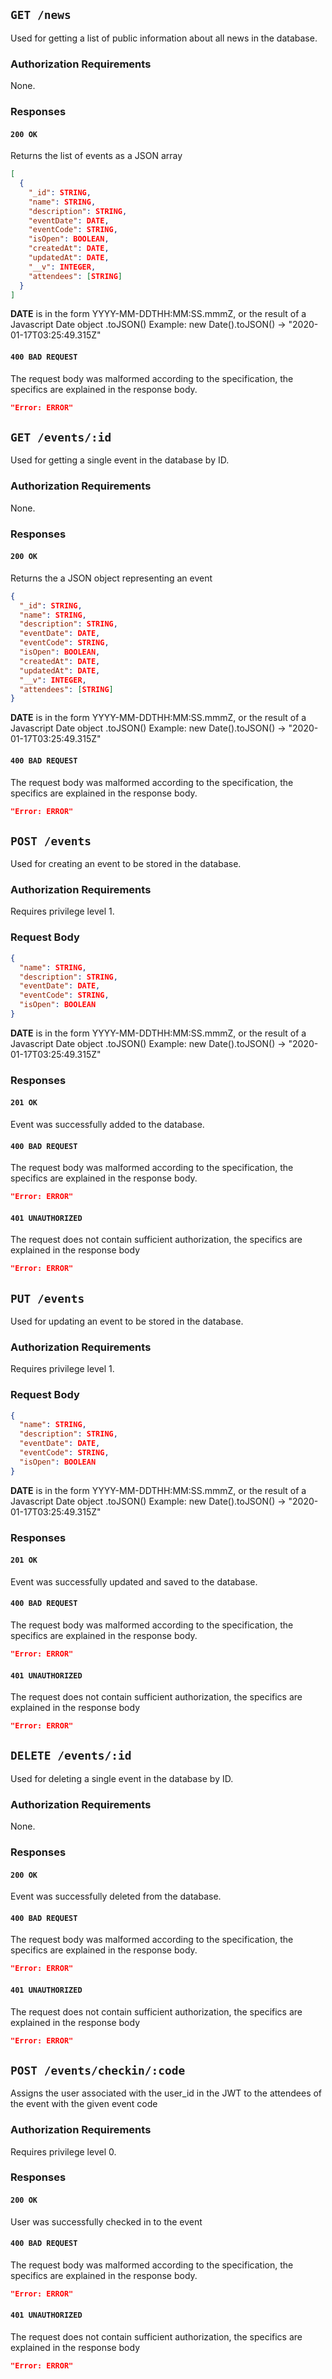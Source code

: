 ## `GET /news`

Used for getting a list of public information about all news in the database.

### Authorization Requirements

None.

### Responses

#### `200 OK`

Returns the list of events as a JSON array

```json
[
  {
    "_id": STRING,
    "name": STRING,
    "description": STRING,
    "eventDate": DATE,
    "eventCode": STRING,
    "isOpen": BOOLEAN,
    "createdAt": DATE,
    "updatedAt": DATE,
    "__v": INTEGER,
    "attendees": [STRING]
  }
]
```

**DATE** is in the form YYYY-MM-DDTHH:MM:SS.mmmZ, or the result of a Javascript Date object .toJSON()
Example: new Date().toJSON() -> "2020-01-17T03:25:49.315Z"

#### `400 BAD REQUEST`

The request body was malformed according to the specification, the specifics are explained in the response body.

```json
"Error: ERROR"
```

## `GET /events/:id`

Used for getting a single event in the database by ID.

### Authorization Requirements

None.

### Responses

#### `200 OK`

Returns the a JSON object representing an event

```json
{
  "_id": STRING,
  "name": STRING,
  "description": STRING,
  "eventDate": DATE,
  "eventCode": STRING,
  "isOpen": BOOLEAN,
  "createdAt": DATE,
  "updatedAt": DATE,
  "__v": INTEGER,
  "attendees": [STRING]
}
```

**DATE** is in the form YYYY-MM-DDTHH:MM:SS.mmmZ, or the result of a Javascript Date object .toJSON()
Example: new Date().toJSON() -> "2020-01-17T03:25:49.315Z"

#### `400 BAD REQUEST`

The request body was malformed according to the specification, the specifics are explained in the response body.

```json
"Error: ERROR"
```

## `POST /events`

Used for creating an event to be stored in the database.

### Authorization Requirements

Requires privilege level 1.

### Request Body

```json
{
  "name": STRING,
  "description": STRING,
  "eventDate": DATE,
  "eventCode": STRING,
  "isOpen": BOOLEAN
}
```

**DATE** is in the form YYYY-MM-DDTHH:MM:SS.mmmZ, or the result of a Javascript Date object .toJSON()
Example: new Date().toJSON() -> "2020-01-17T03:25:49.315Z"

### Responses

#### `201 OK`

Event was successfully added to the database.

#### `400 BAD REQUEST`

The request body was malformed according to the specification, the specifics are explained in the response body.

```json
"Error: ERROR"
```

#### `401 UNAUTHORIZED`

The request does not contain sufficient authorization, the specifics are explained in the response body

```json
"Error: ERROR"
```

## `PUT /events`

Used for updating an event to be stored in the database.

### Authorization Requirements

Requires privilege level 1.

### Request Body

```json
{
  "name": STRING,
  "description": STRING,
  "eventDate": DATE,
  "eventCode": STRING,
  "isOpen": BOOLEAN
}
```

**DATE** is in the form YYYY-MM-DDTHH:MM:SS.mmmZ, or the result of a Javascript Date object .toJSON()
Example: new Date().toJSON() -> "2020-01-17T03:25:49.315Z"

### Responses

#### `201 OK`

Event was successfully updated and saved to the database.

#### `400 BAD REQUEST`

The request body was malformed according to the specification, the specifics are explained in the response body.

```json
"Error: ERROR"
```

#### `401 UNAUTHORIZED`

The request does not contain sufficient authorization, the specifics are explained in the response body

```json
"Error: ERROR"
```

## `DELETE /events/:id`

Used for deleting a single event in the database by ID.

### Authorization Requirements

None.

### Responses

#### `200 OK`

Event was successfully deleted from the database.

#### `400 BAD REQUEST`

The request body was malformed according to the specification, the specifics are explained in the response body.

```json
"Error: ERROR"
```

#### `401 UNAUTHORIZED`

The request does not contain sufficient authorization, the specifics are explained in the response body

```json
"Error: ERROR"
```

## `POST /events/checkin/:code`

Assigns the user associated with the user_id in the JWT to the attendees of the event with the given event code

### Authorization Requirements

Requires privilege level 0.

### Responses

#### `200 OK`

User was successfully checked in to the event

#### `400 BAD REQUEST`

The request body was malformed according to the specification, the specifics are explained in the response body.

```json
"Error: ERROR"
```

#### `401 UNAUTHORIZED`

The request does not contain sufficient authorization, the specifics are explained in the response body

```json
"Error: ERROR"
```
